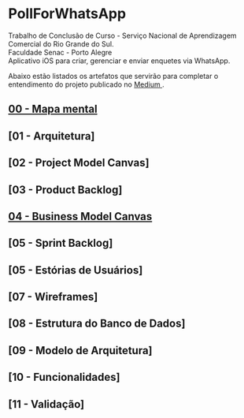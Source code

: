 # PollForWhatsApp
Trabalho de Conclusão de Curso - Serviço Nacional de Aprendizagem Comercial do Rio Grande do Sul.<br>
Faculdade Senac - Porto Alegre<br>
Aplicativo iOS para criar, gerenciar e enviar enquetes via WhatsApp.

Abaixo estão listados os artefatos que servirão para completar o entendimento do projeto publicado no <a href="https://medium.com/p/e4f4d6e247a8"> Medium </a>.

## [00 - Mapa mental](artefacts/mindmap.md)

## [01 - Arquitetura]<!-- (artefacts/architecture.md) -->

## [02 - Project Model Canvas]<!-- (artefacts/projectModelCanvas.md) -->

## [03 - Product Backlog]<!-- (artefacts/productBacklog.md) -->

## [04 - Business Model Canvas](artefacts/businessModelCanvas.md)

## [05 - Sprint Backlog]<!-- (artefacts/sprintBacklog.md) -->

## [05 - Estórias de Usuários]<!-- (artefacts/userStories.md) -->

## [07 - Wireframes]<!-- (artefacts/wireframes.md) -->

## [08 - Estrutura do Banco de Dados]<!-- (artefacts/databaseArchitecture.md) -->

## [09 - Modelo de Arquitetura]<!-- (artefacts/architectureModel.md) -->

## [10 - Funcionalidades]<!-- (artefacts/mainFeatures.md) -->

## [11 - Validação]<!-- (artefacts/validation.md) -->
